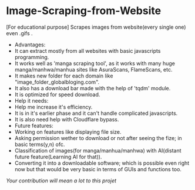 # Image-Scraping-from-Website
[For educational purpose] Scrapes images from website(every single one) even .gifs . 
* Advantages:
 * It can extract mostly from all websites with basic javascripts programming.
 * It works well as 'manga scraping tool', as it works with many huge manga/manhwa/manhua sites like AsuraScans, FlameScans, etc.
 * It makes new folder for each domain like "image_folder_globalbloging.com".
 * It also has a download bar made with the help of 'tqdm' module.
 * It is optimized for speed download.
* Help it needs:
 * Help me increase it's efficiency.
 * It is in it's earlier phase and it can't handle complicated javascripts.
 * It is also need help with Cloudflare bypass.
* Future features:
 * Working on features like displaying file size.
 * Asking permission wether to download or not after seeing the fize; in basic terms(y,n) ofc.
 * Classification of images(for manga/manhua/manhwa) with AI(distant future feature(Learning AI for that)).
 * Converting it into a downloadable software; which is possible even right now but that would be very basic in terms of GUIs and functions too. 
 
 *Your contribution will mean a lot to this projet*

